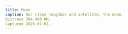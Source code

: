 ```yaml
---
title: Moon
caption: Our close neighbor and satellite, the moon.  
Distance 384.400 KM.  
Captured 2025-07-02.
---
```

